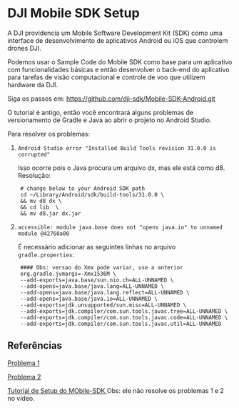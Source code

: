 # DJI Mobile SDK Setup

A DJI providencia um Mobile Software Development Kit (SDK) como uma interface de desenvolvimento de aplicativos Android ou iOS que controlem drones DJI.

Podemos usar o Sample Code do Mobile SDK como base para um aplicativo com funcionalidades básicas e então desenvolver o back-end do aplicativo para tarefas de visão computacional e controle de voo que utilizem hardware da DJI.

Siga os passos em: https://github.com/dji-sdk/Mobile-SDK-Android.git

O tutorial é antigo, então você encontrará alguns problemas de versionamento de Gradle e Java ao abrir o projeto no Android Studio.

Para resolver os problemas:

1. `Android Studio error "Installed Build Tools revision 31.0.0 is corrupted"`

    Isso ocorre pois o Java procura um arquivo dx, mas ele está como d8. Resolução:
```shell
    # change below to your Android SDK path
    cd ~/Library/Android/sdk/build-tools/31.0.0 \
    && mv d8 dx \
    && cd lib  \
    && mv d8.jar dx.jar
```

2. `accessible: module java.base does not "opens java.io" to unnamed module @42760a00`

    É necessário adicionar as seguintes linhas no arquivo `gradle.properties`:

```properties
    #### Obs: versao do Xmx pode variar, use a anterior
    org.gradle.jvmargs=-Xmx1536M \
    --add-exports=java.base/sun.nio.ch=ALL-UNNAMED \
    --add-opens=java.base/java.lang=ALL-UNNAMED \
    --add-opens=java.base/java.lang.reflect=ALL-UNNAMED \
    --add-opens=java.base/java.io=ALL-UNNAMED \
    --add-exports=jdk.unsupported/sun.misc=ALL-UNNAMED \
    --add-exports=jdk.compiler/com.sun.tools.javac.tree=ALL-UNNAMED \
    --add-exports=jdk.compiler/com.sun.tools.javac.code=ALL-UNNAMED \
    --add-exports=jdk.compiler/com.sun.tools.javac.util=ALL-UNNAMED
```


## Referências

[Problema 1](https://stackoverflow.com/questions/68387270/android-studio-error-installed-build-tools-revision-31-0-0-is-corrupted)

[Problema 2](https://stackoverflow.com/questions/67782975/how-to-fix-the-module-java-base-does-not-opens-java-io-to-unnamed-module)

[Tutorial de Setup do MObile-SDK ](https://www.youtube.com/watch?v=6AqgNpili-8)
Obs: ele não resolve os problemas 1 e 2 no vídeo.